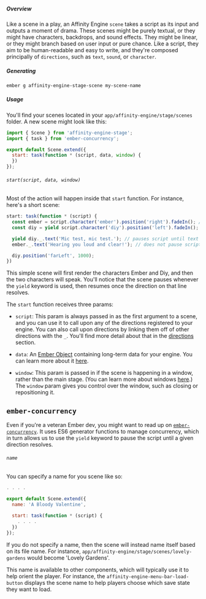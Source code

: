 ##### Overview

Like a scene in a play, an Affinity Engine `scene` takes a script as its input and outputs a moment of drama. These scenes might be purely textual, or they might have characters, backdrops, and sound effects. They might be linear, or they might branch based on user input or pure chance. Like a script, they aim to be human-readable and easy to write, and they're composed principally of `directions`, such as `text`, `sound`, or `character`.

##### Generating

```bash
ember g affinity-engine-stage-scene my-scene-name
```

##### Usage

You'll find your scenes located in your `app/affinity-engine/stage/scenes` folder. A new scene might look like this:

```js
import { Scene } from 'affinity-engine-stage';
import { task } from 'ember-concurrency';

export default Scene.extend({
  start: task(function * (script, data, window) {
  })
});
```

###### `start(script, data, window)`

<div class="row">

<div class="with-aside small-order-2 medium-order-1">

Most of the action will happen inside that `start` function. For instance, here's a short scene:

```js
start: task(function * (script) {
  const ember = script.character('ember').position('right').fadeIn(); // does not pause script
  const diy = yield script.character('diy').position('left').fadeIn(); // pauses script until diy fades in

  yield diy._.text('Mic test, mic test.'); // pauses script until text is closed
  ember._.text('Hearing you loud and clear!'); // does not pause script

  diy.position('farLeft', 1000);
})
```

This simple scene will first render the characters Ember and Diy, and then the two characters will speak. You'll notice that the scene pauses whenever the `yield` keyword is used, then resumes once the direction on that line resolves.

The `start` function receives three params:

* `script`: This param is always passed in as the first argument to a scene, and you can use it to call upon any of the directions registered to your engine. You can also call upon directions by linking them off of other directions with the `_`. You'll find more detail about that in the [directions](#/api/stage/directions?anchor=links) section.

* `data`: An [Ember Object](http://emberjs.com/api/classes/Ember.Object.html) containing long-term data for your engine. You can learn more about it [here](#/api/stage/scenes/data).

* `window`: This param is passed in if the scene is happening in a window, rather than the main stage. (You can learn more about windows [here](#/api/stage/directions/scene?anchor=window).) The `window` param gives you control over the window, such as closing or repositioning it.

</div>

<aside class="aside ember small-order-1 medium-order-2">

# `ember-concurrency`

Even if you're a veteran Ember dev, you might want to read up on [`ember-concurrency`](http://ember-concurrency.com/). It uses ES6 generator functions to manage concurrency, which in turn allows us to use the `yield` keyword to pause the script until a given direction resolves.

</aside>

</div>

###### `name`

You can specify a name for you scene like so:

```js
. . . .

export default Scene.extend({
  name: 'A Bloody Valentine',

  start: task(function * (script) {
    . . . .
  })
});
```

If you do not specify a name, then the scene will instead name itself based on its file name. For instance, `app/affinity-engine/stage/scenes/lovely-gardens` would become 'Lovely Gardens'.

This name is available to other components, which will typically use it to help orient the player. For instance, the `affinity-engine-menu-bar-load-button` displays the scene name to help players choose which save state they want to load.
